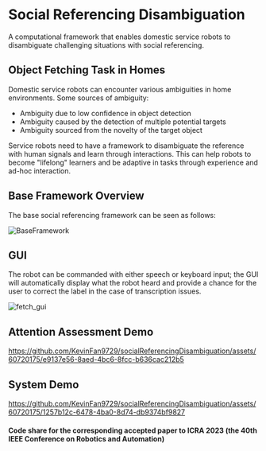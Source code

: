 # Social Referencing Disambiguation
A computational framework that enables domestic service robots to disambiguate challenging situations with social referencing.

## Object Fetching Task in Homes
Domestic service robots can encounter various ambiguities in home environments.
Some sources of ambiguity:
<ul>
  <li>Ambiguity due to low confidence in object detection</li>
  <li>Ambiguity caused by the detection of multiple potential targets</li>
  <li>Ambiguity sourced from the novelty of the target object</li>
</ul>
Service robots need to have a framework to disambiguate the reference with human signals and learn through interactions. This can help robots to become "lifelong" learners and be adaptive in tasks through experience and ad-hoc interaction.

## Base Framework Overview
The base social referencing framework can be seen as follows:


![BaseFramework](https://github.com/KevinFan9729/socialReferencingDisambiguation/assets/60720175/d5da05c7-0372-4657-9b2b-99441b41da16)


## GUI
The robot can be commanded with either speech or keyboard input; the GUI will automatically display what the robot heard and provide a chance for the user to correct the label in the case of transcription issues.

![fetch_gui](https://user-images.githubusercontent.com/60720175/214482543-c1f38ab1-488c-4c6a-b670-afd8f0eab282.gif)

## Attention Assessment Demo

https://github.com/KevinFan9729/socialReferencingDisambiguation/assets/60720175/e9137e56-8aed-4bc6-8fcc-b636cac212b5


## System Demo


https://github.com/KevinFan9729/socialReferencingDisambiguation/assets/60720175/1257b12c-6478-4ba0-8d74-db9374bf9827


#### Code share for the corresponding accepted paper to ICRA 2023 (the 40th IEEE Conference on Robotics and Automation)

